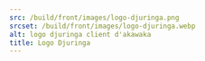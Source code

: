```yaml
---
src: /build/front/images/logo-djuringa.png
srcset: /build/front/images/logo-djuringa.webp
alt: logo djuringa client d'akawaka
title: Logo Djuringa
---
```

